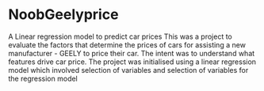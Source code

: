 # NoobGeelyprice
A Linear regression model to predict car prices 
This was a project to evaluate the factors that determine the prices of cars for assisting a new manufacturer - GEELY to price their car. The intent was to understand what features drive car price. 
The project was initialised using a linear regression model which involved selection of variables and selection of variables for the regression model
